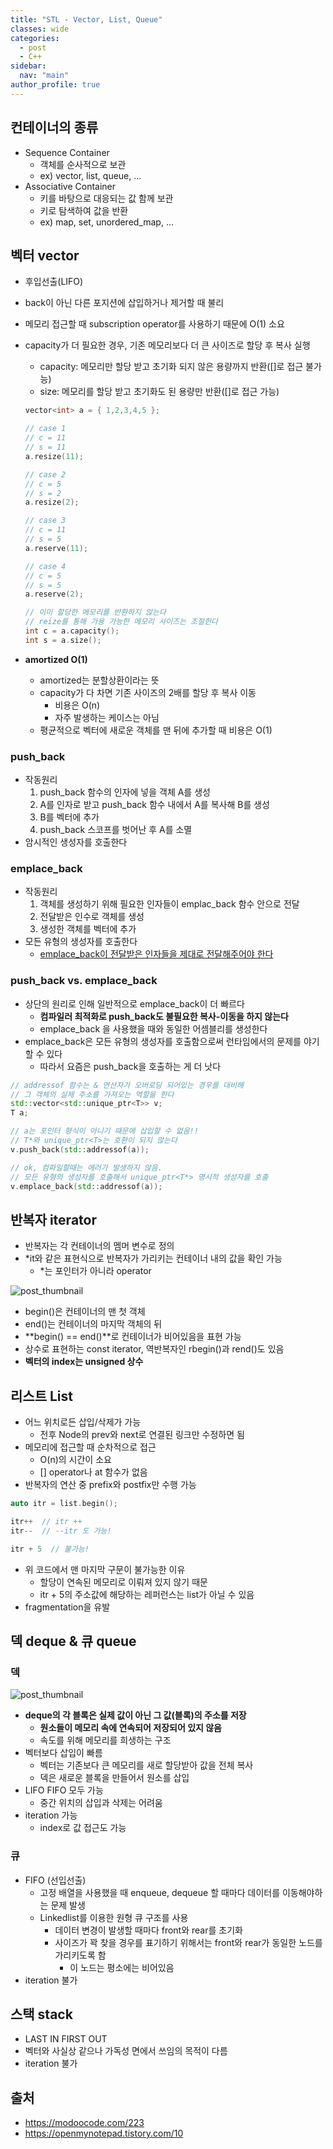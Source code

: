 ```yaml
---
title: "STL - Vector, List, Queue"
classes: wide
categories: 
  - post
  - C++
sidebar:
  nav: "main"
author_profile: true
---
```


## 컨테이너의 종류
* Sequence Container
  * 객체를 순사적으로 보관
  * ex) vector, list, queue, ...
* Associative Container
  * 키를 바탕으로 대응되는 값 함께 보관
  * 키로 탐색하여 값을 반환
  * ex) map, set, unordered_map, ...

## 벡터 vector
* 후입선출(LIFO)
* back이 아닌 다른 포지션에 삽입하거나 제거할 때 불리
* 메모리 접근할 때 subscription operator를 사용하기 때문에 O(1) 소요
* capacity가 더 필요한 경우, 기존 메모리보다 더 큰 사이즈로 할당 후 복사 실행
  * capacity: 메모리만 할당 받고 초기화 되지 않은 용량까지 반환([]로 접근 불가능)
  * size: 메모리를 할당 받고 초기화도 된 용량만 반환([]로 접근 가능)

  ```c++
  vector<int> a = { 1,2,3,4,5 };

  // case 1
  // c = 11
  // s = 11
  a.resize(11);

  // case 2
  // c = 5
  // s = 2
  a.resize(2);

  // case 3
  // c = 11
  // s = 5
  a.reserve(11);

  // case 4
  // c = 5
  // s = 5
  a.reserve(2);

  // 이미 할당한 메모리를 반환하지 않는다
  // reize를 통해 가용 가능한 메모리 사이즈는 조절힌다
  int c = a.capacity();
  int s = a.size();
  ```

* **amortized O(1)**
  * amortized는 분할상환이라는 뜻
  * capacity가 다 차면 기존 사이즈의 2배를 할당 후 복사 이동
    * 비용은 O(n)
    * 자주 발생하는 케이스는 아님
  * 평균적으로 벡터에 새로운 객체를 맨 뒤에 추가할 때 비용은 O(1)

### push_back
* 작동원리
  1. push_back 함수의 인자에 넣을 객체 A를 생성
  2. A를 인자로 받고 push_back 함수 내에서 A를 복사해 B를 생성
  3. B를 벡터에 추가
  4. push_back 스코프를 벗어난 후 A를 소멸
* 암시적인 생성자를 호출한다

### emplace_back
* 작동원리
  1. 객체를 생성하기 위해 필요한 인자들이 emplac_back 함수 안으로 전달
  2. 전달받은 인수로 객체를 생성
  3. 생성한 객체를 벡터에 추가
* 모든 유형의 생성자를 호출한다
  * [emplace_back이 전달받은 인자들을 제대로 전달해주어야 한다](https://jaykop.github.io/post/c++/perfectforwarding/#%EC%99%84%EB%B2%BD%ED%95%9C-%EC%A0%84%EB%8B%AC-perfect-forwarding)

### push_back vs. emplace_back
* 상단의 원리로 인해 일반적으로 emplace_back이 더 빠르다
  * **컴파일러 최적화로 push_back도 불필요한 복사-이동을 하지 않는다**
  * emplace_back 을 사용했을 때와 동일한 어셈블리를 생성한다
* emplace_back은 모든 유형의 생성자를 호출함으로써 런타임에서의 문제를 야기할 수 있다
  * 따라서 요즘은 push_back을 호출하는 게 더 낫다

```c++
// addressof 함수는 & 연산자가 오버로딩 되어있는 경우를 대비해
// 그 객체의 실제 주소를 가져오는 역할을 한다
std::vector<std::unique_ptr<T>> v;
T a;

// a는 포인터 형식이 아니기 때문에 삽입할 수 없음!!
// T*와 unique_ptr<T>는 호환이 되지 않는다
v.push_back(std::addressof(a)); 

// ok, 컴파일할때는 에러가 발생하지 않음.
// 모든 유형의 생성자를 호출해서 unique_ptr<T*> 명시적 생성자를 호출
v.emplace_back(std::addressof(a)); 
```

## 반복자 iterator
* 반복자는 각 컨테이너의 멤머 변수로 정의
* *it와 같은 표현식으로 반복자가 가리키는 컨테이너 내의 값을 확인 가능
  * *는 포인터가 아니라 operator

![post_thumbnail](/assets/images/2165E44C595A970A1676B5.webp)

* begin()은 컨테이너의 맨 첫 객체
* end()는 컨테이너의 마지막 객체의 뒤
* **begin() == end()**로 컨테이너가 비어있음을 표현 가능
* 상수로 표현하는 const iterator, 역반복자인 rbegin()과 rend()도 있음
* **벡터의 index는 unsigned 상수**

## 리스트 List
* 어느 위치로든 삽입/삭제가 가능
  * 전후 Node의 prev와 next로 연결된 링크만 수정하면 됨
* 메모리에 접근할 때 순차적으로 접근
  * O(n)의 시간이 소요
  * [] operator나 at 함수가 없음
* 반복자의 연산 중 prefix와 postfix만 수행 가능

```c++
auto itr = list.begin();

itr++  // itr ++
itr--  // --itr 도 가능!

itr + 5  // 불가능!
```
* 위 코드에서 맨 마지막 구문이 불가능한 이유
  * 할당이 연속된 메모리로 이뤄져 있지 않기 때문
  * itr + 5의 주소값에 해당하는 레퍼런스는 list가 아닐 수 있음
* fragmentation을 유발

## 덱 deque & 큐 queue
### 덱
![post_thumbnail](/assets/images/245FC94C595B5F9B133E4E.webp)

* **deque의 각 블록은 실제 값이 아닌 그 값(블록)의 주소를 저장**
  * **원소들이 메모리 속에 연속되어 저장되어 있지 않음**
  * 속도를 위해 메모리를 희생하는 구조
* 벡터보다 삽입이 빠름
  * 벡터는 기존보다 큰 메모리를 새로 할당받아 값을 전체 복사
  * 덱은 새로운 블록을 만들어서 원소를 삽입
* LIFO FIFO 모두 가능
  * 중간 위치의 삽입과 삭제는 어려움
* iteration 가능
  * index로 값 접근도 가능

### 큐
* FIFO (선입선출)
  * 고정 배열을 사용했을 때 enqueue, dequeue 할 때마다 데이터를 이동해야하는 문제 발생
  * Linkedlist를 이용한 원형 큐 구조를 사용
    * 데이터 변경이 발생할 때마다 front와 rear를 초기화
    * 사이즈가 꽉 찾을 경우를 표기하기 위해서는 front와 rear가 동일한 노드를 가리키도록 함
      * 이 노드는 평소에는 비어있음
* iteration 불가

## 스택 stack
* LAST IN FIRST OUT
* 벡터와 사실상 같으나 가독성 면에서 쓰임의 목적이 다름
* iteration 불가

## 출처
* <https://modoocode.com/223>
* <https://openmynotepad.tistory.com/10>